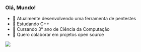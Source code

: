### Olá, Mundo!

- 🔭 Atualmente desenvolvendo uma ferramenta de pentestes
- 🌱 Estudando C++
- 📖 Cursando 3° ano de Ciência da Computação
- 👯 Quero colaborar em projetos open source
 
<div> 
<a href="https://www.linkedin.com/in/nathanrsantos/" target="_blank"><img src="https://img.shields.io/badge/-LinkedIn-%230077B5?style=for-the-  badge&logo=linkedin&logoColor=white" target="_blank"></a> 
</div>

